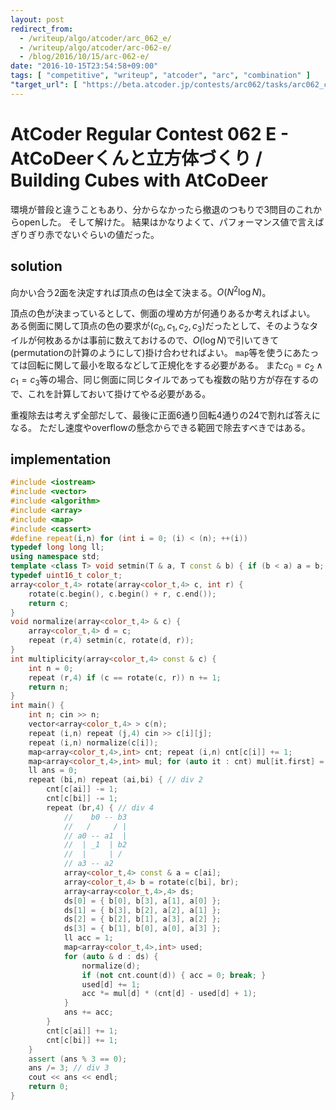 ```yaml
---
layout: post
redirect_from:
  - /writeup/algo/atcoder/arc_062_e/
  - /writeup/algo/atcoder/arc-062-e/
  - /blog/2016/10/15/arc-062-e/
date: "2016-10-15T23:54:58+09:00"
tags: [ "competitive", "writeup", "atcoder", "arc", "combination" ]
"target_url": [ "https://beta.atcoder.jp/contests/arc062/tasks/arc062_c" ]
---
```


# AtCoder Regular Contest 062 E - AtCoDeerくんと立方体づくり / Building Cubes with AtCoDeer

環境が普段と違うこともあり、分からなかったら撤退のつもりで$3$問目のこれからopenした。
そして解けた。
結果はかなりよくて、パフォーマンス値で言えばぎりぎり赤でないぐらいの値だった。

## solution

向かい合う$2$面を決定すれば頂点の色は全て決まる。$O(N^2 \log N)$。

頂点の色が決まっているとして、側面の埋め方が何通りあるか考えればよい。
ある側面に関して頂点の色の要求が$(c_0, c_1, c_2, c_3)$だったとして、そのようなタイルが何枚あるかは事前に数えておけるので、$O(\log N)$で引いてきて(permutationの計算のようにして)掛け合わせればよい。
`map`等を使うにあたっては回転に関して最小を取るなどして正規化をする必要がある。
また$c_0 = c_2 \land c_1 = c_3$等の場合、同じ側面に同じタイルであっても複数の貼り方が存在するので、これを計算しておいて掛けてやる必要がある。

重複除去は考えず全部だして、最後に正面$6$通り回転$4$通りの$24$で割れば答えになる。
ただし速度やoverflowの懸念からできる範囲で除去すべきではある。

## implementation

``` c++
#include <iostream>
#include <vector>
#include <algorithm>
#include <array>
#include <map>
#include <cassert>
#define repeat(i,n) for (int i = 0; (i) < (n); ++(i))
typedef long long ll;
using namespace std;
template <class T> void setmin(T & a, T const & b) { if (b < a) a = b; }
typedef uint16_t color_t;
array<color_t,4> rotate(array<color_t,4> c, int r) {
    rotate(c.begin(), c.begin() + r, c.end());
    return c;
}
void normalize(array<color_t,4> & c) {
    array<color_t,4> d = c;
    repeat (r,4) setmin(c, rotate(d, r));
}
int multiplicity(array<color_t,4> const & c) {
    int n = 0;
    repeat (r,4) if (c == rotate(c, r)) n += 1;
    return n;
}
int main() {
    int n; cin >> n;
    vector<array<color_t,4> > c(n);
    repeat (i,n) repeat (j,4) cin >> c[i][j];
    repeat (i,n) normalize(c[i]);
    map<array<color_t,4>,int> cnt; repeat (i,n) cnt[c[i]] += 1;
    map<array<color_t,4>,int> mul; for (auto it : cnt) mul[it.first] = multiplicity(it.first);
    ll ans = 0;
    repeat (bi,n) repeat (ai,bi) { // div 2
        cnt[c[ai]] -= 1;
        cnt[c[bi]] -= 1;
        repeat (br,4) { // div 4
            //    b0 -- b3
            //   /     / |
            // a0 -- a1  |
            //  | _1  | b2
            //  |     | /
            // a3 -- a2
            array<color_t,4> const & a = c[ai];
            array<color_t,4> b = rotate(c[bi], br);
            array<array<color_t,4>,4> ds;
            ds[0] = { b[0], b[3], a[1], a[0] };
            ds[1] = { b[3], b[2], a[2], a[1] };
            ds[2] = { b[2], b[1], a[3], a[2] };
            ds[3] = { b[1], b[0], a[0], a[3] };
            ll acc = 1;
            map<array<color_t,4>,int> used;
            for (auto & d : ds) {
                normalize(d);
                if (not cnt.count(d)) { acc = 0; break; }
                used[d] += 1;
                acc *= mul[d] * (cnt[d] - used[d] + 1);
            }
            ans += acc;
        }
        cnt[c[ai]] += 1;
        cnt[c[bi]] += 1;
    }
    assert (ans % 3 == 0);
    ans /= 3; // div 3
    cout << ans << endl;
    return 0;
}
```
